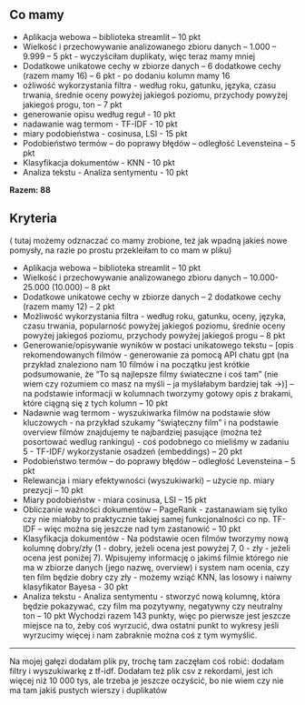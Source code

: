 ## Co mamy
- Aplikacja webowa – biblioteka streamlit – 10 pkt
- Wielkość i przechowywanie analizowanego zbioru danych – 1.000 – 9.999 – 5 pkt - wyczyściłam duplikaty, więc teraz mamy mniej
- Dodatkowe unikatowe cechy w zbiorze danych – 6 dodatkowe cechy (razem mamy 16) – 6 pkt - po dodaniu kolumn mamy 16
- ożliwość wykorzystania filtra - według roku, gatunku, języka, czasu trwania, średnie oceny powyżej jakiegoś poziomu, przychody powyżej jakiegoś progu, ton – 7 pkt
- generowanie opisu według reguł - 10 pkt
- nadawanie wag termom - TF-IDF - 10 pkt
- miary podobieństwa - cosinusa, LSI - 15 pkt
- Podobieństwo termów – do poprawy błędów – odległość Levensteina – 5 pkt
- Klasyfikacja dokumentów - KNN - 10 pkt
- Analiza tekstu - Analiza sentymentu - 10 pkt

**Razem: 88**

## Kryteria 
( tutaj możemy odznaczać co mamy zrobione, też jak wpadną jakieś nowe pomysły, na razie po prostu przekleiłam to co mam w pliku)
- Aplikacja webowa – biblioteka streamlit – 10 pkt
- Wielkość i przechowywanie analizowanego zbioru danych – 10.000-25.000 (10.000) – 8 pkt
- Dodatkowe unikatowe cechy w zbiorze danych – 2 dodatkowe cechy (razem mamy 12) – 2 pkt 
- Możliwość wykorzystania filtra - według roku, gatunku, oceny, języka, czasu trwania, popularność powyżej jakiegoś poziomu, średnie oceny powyżej jakiegoś poziomu, przychody powyżej jakiegoś progu – 8 pkt
-  Generowanie/opisywanie wyników w postaci unikatowego tekstu – [opis rekomendowanych filmów - generowanie za pomocą API chatu gpt (na przykład znaleziono nam 10 filmów i na początku jest krótkie podsumowanie, że “To są najlepsze filmy świateczne i coś tam” (nie wiem czy rozumiem co masz na myśli – ja myślałabym bardziej tak ->)] – na podstawie informacji w kolumnach tworzymy gotowy opis z brakami, które ciągną się z tych kolumn – 10 pkt
-  Nadawnie wag termom - wyszukiwarka filmów na podstawie słów kluczowych - na przykład szukamy “świąteczny film” i na podstawie overview filmów znajdujemy te najbardziej pasujące (można też posortować wedlug rankingu) - coś podobnego co mieliśmy w zadaniu 5 - TF-IDF/ wykorzystanie osadzeń (embeddings) – 20 pkt
- Podobieństwo termów – do poprawy błędów – odległość Levensteina – 5 pkt
- Relewancja i miary efektywności (wyszukiwarki) – użycie np. miary prezycji – 10 pkt
- Miary podobieństw - miara cosinusa, LSI – 15 pkt
- Obliczanie ważności dokumentów – PageRank - zastanawiam się tylko czy nie miałoby to praktycznie takiej samej funkcjonalności co np. TF-IDF – więc można się jeszcze nad tym zastanowić – 10 pkt 
- Klasyfikacja dokumentów - Na podstawie ocen filmów tworzymy nową kolumnę dobry/zły (1 - dobry, jeżeli ocena jest powyżej 7, 0 - zły - jeżeli ocena jest poniżej 7). Wpisujemy informację o jakimś filmie którego nie ma w zbiorze danych (jego nazwę, overview) i system nam ocenia, czy ten film będzie dobry czy zły - możemy wziąć KNN, las losowy i naiwny klasyfikator Bayesa - 30 pkt 
- Analiza tekstu - Analiza sentymentu - stworzyć nową kolumnę, która będzie pokazywać, czy film ma pozytywny, negatywny czy neutralny ton – 10 pkt
Wychodzi razem 143 punkty, więc po pierwsze jest jeszcze miejsce na to, żeby coś wyrzucić, dwa ostatni punkt to wykresy jeśli wyrzucimy więcej i nam zabraknie można coś z tym wymyślić.

---------------------------------------------------------------------------------------------------------------
Na mojej gałęzi dodałam plik py, trochę tam zaczęłam coś robić: dodałam filtry i wyszukiwarkę z tf-idf.
Dodałam też plik csv z rekordami, jest ich więcej niż 10 000 tys, ale trzeba je jeszcze oczyścić, bo nie wiem czy nie ma tam jakiś pustych wierszy i duplikatów
